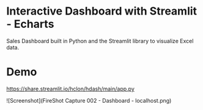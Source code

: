 # Interactive Dashboard with Streamlit - Echarts
Sales Dashboard built in Python and the Streamlit library to visualize Excel data.

# Demo
https://share.streamlit.io/hclon/hdash/main/app.py

![Screenshot](FireShot Capture 002 - Dashboard - localhost.png)
